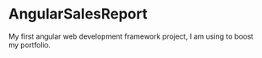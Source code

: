 # AngularSalesReport
My first angular web development framework project, I am using to boost my portfolio.
